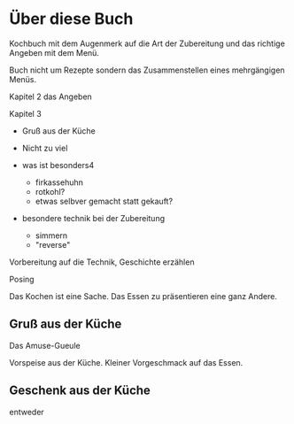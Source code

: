 # Über diese Buch

Kochbuch mit dem Augenmerk auf die Art der Zubereitung und das richtige Angeben mit dem Menü.

Buch nicht um Rezepte sondern das Zusammenstellen eines mehrgängigen Menüs.

Kapitel 2 das Angeben

Kapitel 3 

* Gruß aus der Küche

* Nicht zu viel

* was ist besonders4
  - firkassehuhn
  - rotkohl?
  - etwas selbver gemacht statt gekauft?

* besondere technik bei der Zubereitung
  - simmern
  - "reverse"



Vorbereitung auf die Technik, Geschichte erzählen



Posing

Das Kochen ist eine Sache. Das Essen zu präsentieren eine ganz Andere.



## Gruß aus der Küche

Das Amuse-Gueule

Vorspeise aus der Küche. Kleiner Vorgeschmack auf das Essen.



## Geschenk aus der Küche

entweder 

